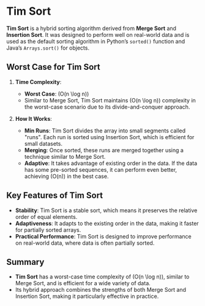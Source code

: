 # Tim Sort

**Tim Sort** is a hybrid sorting algorithm derived from **Merge Sort** and **Insertion Sort**. It was designed to perform well on real-world data and is used as the default sorting algorithm in Python’s `sorted()` function and Java’s `Arrays.sort()` for objects.

## Worst Case for Tim Sort

1. **Time Complexity**:
   - **Worst Case**: \(O(n \log n)\)
   - Similar to Merge Sort, Tim Sort maintains \(O(n \log n)\) complexity in the worst-case scenario due to its divide-and-conquer approach.

2. **How It Works**:
   - **Min Runs**: Tim Sort divides the array into small segments called "runs". Each run is sorted using Insertion Sort, which is efficient for small datasets.
   - **Merging**: Once sorted, these runs are merged together using a technique similar to Merge Sort.
   - **Adaptive**: It takes advantage of existing order in the data. If the data has some pre-sorted sequences, it can perform even better, achieving \(O(n)\) in the best case.

## Key Features of Tim Sort

- **Stability**: Tim Sort is a stable sort, which means it preserves the relative order of equal elements.
- **Adaptiveness**: It adapts to the existing order in the data, making it faster for partially sorted arrays.
- **Practical Performance**: Tim Sort is designed to improve performance on real-world data, where data is often partially sorted.

## Summary

- **Tim Sort** has a worst-case time complexity of \(O(n \log n)\), similar to Merge Sort, and is efficient for a wide variety of data.
- Its hybrid approach combines the strengths of both Merge Sort and Insertion Sort, making it particularly effective in practice.
